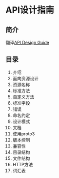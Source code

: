# API设计指南

## 简介

翻译[API Design Guide](https://cloud.google.com/apis/design/)

## 目录

1. 介绍
2. 面向资源设计
3. 资源名称
4. 标准方法
5. 自定义方法
6. 标准字段
7. 错误
8. 命名约定
9. 设计模式
10. 文档
11. 使用proto3
12. 版本控制
13. 兼容性
14. 目录结构
15. 文件结构
16. HTTP方法
17. 词汇表